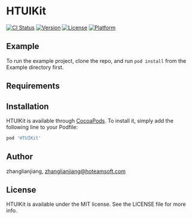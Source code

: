 # HTUIKit

[![CI Status](https://img.shields.io/travis/zhanglianjiang/HTUIKit.svg?style=flat)](https://travis-ci.org/zhanglianjiang/HTUIKit)
[![Version](https://img.shields.io/cocoapods/v/HTUIKit.svg?style=flat)](https://cocoapods.org/pods/HTUIKit)
[![License](https://img.shields.io/cocoapods/l/HTUIKit.svg?style=flat)](https://cocoapods.org/pods/HTUIKit)
[![Platform](https://img.shields.io/cocoapods/p/HTUIKit.svg?style=flat)](https://cocoapods.org/pods/HTUIKit)

## Example

To run the example project, clone the repo, and run `pod install` from the Example directory first.

## Requirements

## Installation

HTUIKit is available through [CocoaPods](https://cocoapods.org). To install
it, simply add the following line to your Podfile:

```ruby
pod 'HTUIKit'
```

## Author

zhanglianjiang, zhanglianjiang@hoteamsoft.com

## License

HTUIKit is available under the MIT license. See the LICENSE file for more info.
